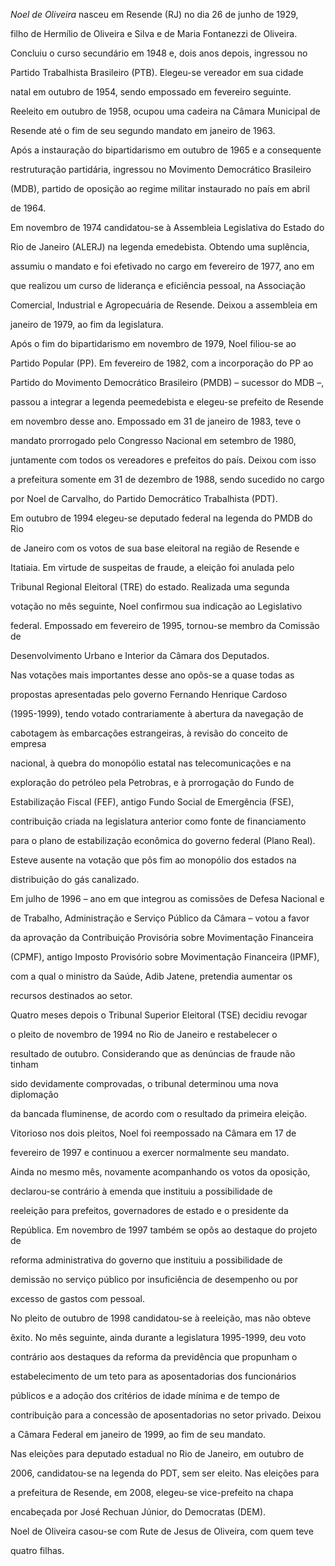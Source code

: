 

*Noel de Oliveira* nasceu em Resende (RJ) no dia 26 de junho de 1929,

filho de Hermílio de Oliveira e Silva e de Maria Fontanezzi de Oliveira.



Concluiu o curso secundário em 1948 e, dois anos depois, ingressou no

Partido Trabalhista Brasileiro (PTB). Elegeu-se vereador em sua cidade

natal em outubro de 1954, sendo empossado em fevereiro seguinte.

Reeleito em outubro de 1958, ocupou uma cadeira na Câmara Municipal de

Resende até o fim de seu segundo mandato em janeiro de 1963.



Após a instauração do bipartidarismo em outubro de 1965 e a consequente

restruturação partidária, ingressou no Movimento Democrático Brasileiro

(MDB), partido de oposição ao regime militar instaurado no país em abril

de 1964.



Em novembro de 1974 candidatou-se à Assembleia Legislativa do Estado do

Rio de Janeiro (ALERJ) na legenda emedebista. Obtendo uma suplência,

assumiu o mandato e foi efetivado no cargo em fevereiro de 1977, ano em

que realizou um curso de liderança e eficiência pessoal, na Associação

Comercial, Industrial e Agropecuária de Resende. Deixou a assembleia em

janeiro de 1979, ao fim da legislatura.



Após o fim do bipartidarismo em novembro de 1979, Noel filiou-se ao

Partido Popular (PP). Em fevereiro de 1982, com a incorporação do PP ao

Partido do Movimento Democrático Brasileiro (PMDB) – sucessor do MDB –,

passou a integrar a legenda peemedebista e elegeu-se prefeito de Resende

em novembro desse ano. Empossado em 31 de janeiro de 1983, teve o

mandato prorrogado pelo Congresso Nacional em setembro de 1980,

juntamente com todos os vereadores e prefeitos do país. Deixou com isso

a prefeitura somente em 31 de dezembro de 1988, sendo sucedido no cargo

por Noel de Carvalho, do Partido Democrático Trabalhista (PDT).



Em outubro de 1994 elegeu-se deputado federal na legenda do PMDB do Rio

de Janeiro com os votos de sua base eleitoral na região de Resende e

Itatiaia. Em virtude de suspeitas de fraude, a eleição foi anulada pelo

Tribunal Regional Eleitoral (TRE) do estado. Realizada uma segunda

votação no mês seguinte, Noel confirmou sua indicação ao Legislativo

federal. Empossado em fevereiro de 1995, tornou-se membro da Comissão de

Desenvolvimento Urbano e Interior da Câmara dos Deputados.



Nas votações mais importantes desse ano opôs-se a quase todas as

propostas apresentadas pelo governo Fernando Henrique Cardoso

(1995-1999), tendo votado contrariamente à abertura da navegação de

cabotagem às embarcações estrangeiras, à revisão do conceito de empresa

nacional, à quebra do monopólio estatal nas telecomunicações e na

exploração do petróleo pela Petrobras, e à prorrogação do Fundo de

Estabilização Fiscal (FEF), antigo Fundo Social de Emergência (FSE),

contribuição criada na legislatura anterior como fonte de financiamento

para o plano de estabilização econômica do governo federal (Plano Real).

Esteve ausente na votação que pôs fim ao monopólio dos estados na

distribuição do gás canalizado.



Em julho de 1996 – ano em que integrou as comissões de Defesa Nacional e

de Trabalho, Administração e Serviço Público da Câmara – votou a favor

da aprovação da Contribuição Provisória sobre Movimentação Financeira

(CPMF), antigo Imposto Provisório sobre Movimentação Financeira (IPMF),

com a qual o ministro da Saúde, Adib Jatene, pretendia aumentar os

recursos destinados ao setor.



Quatro meses depois o Tribunal Superior Eleitoral (TSE) decidiu revogar

o pleito de novembro de 1994 no Rio de Janeiro e restabelecer o

resultado de outubro. Considerando que as denúncias de fraude não tinham

sido devidamente comprovadas, o tribunal determinou uma nova diplomação

da bancada fluminense, de acordo com o resultado da primeira eleição.

Vitorioso nos dois pleitos, Noel foi reempossado na Câmara em 17 de

fevereiro de 1997 e continuou a exercer normalmente seu mandato.



Ainda no mesmo mês, novamente acompanhando os votos da oposição,

declarou-se contrário à emenda que instituiu a possibilidade de

reeleição para prefeitos, governadores de estado e o presidente da

República. Em novembro de 1997 também se opôs ao destaque do projeto de

reforma administrativa do governo que instituiu a possibilidade de

demissão no serviço público por insuficiência de desempenho ou por

excesso de gastos com pessoal.



No pleito de outubro de 1998 candidatou-se à reeleição, mas não obteve

êxito. No mês seguinte, ainda durante a legislatura 1995-1999, deu voto

contrário aos destaques da reforma da previdência que propunham o

estabelecimento de um teto para as aposentadorias dos funcionários

públicos e a adoção dos critérios de idade mínima e de tempo de

contribuição para a concessão de aposentadorias no setor privado. Deixou

a Câmara Federal em janeiro de 1999, ao fim de seu mandato.



Nas eleições para deputado estadual no Rio de Janeiro, em outubro de

2006, candidatou-se na legenda do PDT, sem ser eleito. Nas eleições para

a prefeitura de Resende, em 2008, elegeu-se vice-prefeito na chapa

encabeçada por José Rechuan Júnior, do Democratas (DEM).



Noel de Oliveira casou-se com Rute de Jesus de Oliveira, com quem teve

quatro filhas.



